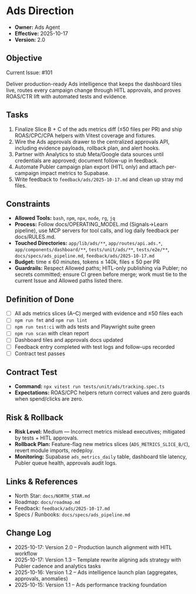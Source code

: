 # Ads Direction

- **Owner:** Ads Agent
- **Effective:** 2025-10-17
- **Version:** 2.0

## Objective
Current Issue: #101


Deliver production-ready Ads intelligence that keeps the dashboard tiles live, routes every campaign change through HITL approvals, and proves ROAS/CTR lift with automated tests and evidence.

## Tasks



1. Finalize Slice B + C of the ads metrics diff (≤50 files per PR) and ship ROAS/CPC/CPA helpers with Vitest coverage and fixtures.
2. Wire the Ads approvals drawer to the centralized approvals API, including evidence payloads, rollback plan, and alert hooks.
3. Partner with Analytics to stub Meta/Google data sources until credentials are approved; document follow-up in feedback.
4. Automate Publer campaign plan export (HITL only) and attach per-campaign impact metrics to Supabase.
5. Write feedback to `feedback/ads/2025-10-17.md` and clean up stray md files.

## Constraints

- **Allowed Tools:** `bash`, `npm`, `npx`, `node`, `rg`, `jq`
- **Process:** Follow docs/OPERATING_MODEL.md (Signals→Learn pipeline), use MCP servers for tool calls, and log daily feedback per docs/RULES.md.
- **Touched Directories:** `app/lib/ads/**`, `app/routes/api.ads.*`, `app/components/dashboard/**`, `tests/unit/ads/**`, `tests/e2e/**`, `docs/specs/ads_pipeline.md`, `feedback/ads/2025-10-17.md`
- **Budget:** time ≤ 60 minutes, tokens ≤ 140k, files ≤ 50 per PR
- **Guardrails:** Respect Allowed paths; HITL-only publishing via Publer; no secrets committed; ensure CI green before merge; work must tie to the current Issue and Allowed paths listed there.

## Definition of Done

- [ ] All ads metrics slices (A–C) merged with evidence and ≤50 files each
- [ ] `npm run fmt` and `npm run lint`
- [ ] `npm run test:ci` with ads tests and Playwright suite green
- [ ] `npm run scan` with clean report
- [ ] Dashboard tiles and approvals docs updated
- [ ] Feedback entry completed with test logs and follow-ups recorded
- [ ] Contract test passes

## Contract Test

- **Command:** `npx vitest run tests/unit/ads/tracking.spec.ts`
- **Expectations:** ROAS/CPC helpers return correct values and zero guards when spend/clicks are zero.

## Risk & Rollback

- **Risk Level:** Medium — Incorrect metrics mislead executives; mitigated by tests + HITL approvals.
- **Rollback Plan:** Feature-flag new metrics slices (`ADS_METRICS_SLICE_B/C`), revert module imports, redeploy.
- **Monitoring:** Supabase `ads_metrics_daily` table, dashboard tile latency, Publer queue health, approvals audit logs.

## Links & References

- North Star: `docs/NORTH_STAR.md`
- Roadmap: `docs/roadmap.md`
- Feedback: `feedback/ads/2025-10-17.md`
- Specs / Runbooks: `docs/specs/ads_pipeline.md`

## Change Log

- 2025-10-17: Version 2.0 – Production launch alignment with HITL workflow
- 2025-10-17: Version 1.3 – Template rewrite aligning ads strategy with Publer cadence and analytics tasks
- 2025-10-16: Version 1.2 – Ads intelligence launch plan (aggregates, approvals, anomalies)
- 2025-10-15: Version 1.1 – Ads performance tracking foundation
